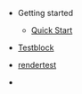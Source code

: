 - Getting started
  - [Quick Start](README.md)

- [Testblock](TEST)
- [rendertest](rendertest.md)
- 